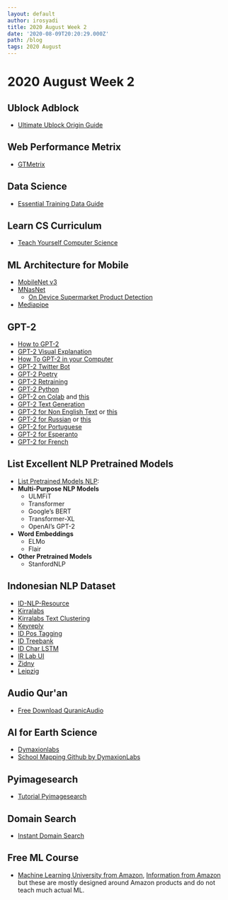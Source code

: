 ```yaml
---
layout: default
author: irosyadi
title: 2020 August Week 2
date: '2020-08-09T20:20:29.000Z'
path: /blog
tags: 2020 August
---
```


# 2020 August Week 2

## Ublock Adblock

* [Ultimate Ublock Origin Guide](https://www.maketecheasier.com/ultimate-ublock-origin-superusers-guide/)

## Web Performance Metrix

* [GTMetrix](https://gtmetrix.com/)

## Data Science

* [Essential Training Data Guide](https://lionbridge.ai/training-data-guide/)

## Learn CS Curriculum

* [Teach Yourself Computer Science](https://teachyourselfcs.com/)

## ML Architecture for Mobile

* [MobileNet v3](https://ai.googleblog.com/2019/11/introducing-next-generation-on-device.html)
* [MNasNet](https://ai.googleblog.com/2018/08/mnasnet-towards-automating-design-of.html)
  * [On Device Supermarket Product Detection](https://ai.googleblog.com/2020/07/on-device-supermarket-product.html)
* [Mediapipe](https://mediapipe.dev/)

## GPT-2

* [How to GPT-2](https://minimaxir.com/2019/09/howto-gpt2/)
* [GPT-2 Visual Explanation](http://jalammar.github.io/illustrated-gpt2/)
* [How To GPT-2 in your Computer](https://lambdalabs.com/blog/run-openais-new-gpt-2-text-generator-code-with-your-gpu/)
* [GPT-2 Twitter Bot](https://towardsdatascience.com/how-to-make-a-gpt2-twitter-bot-8669df60e60a)
* [GPT-2 Poetry](https://www.gwern.net/GPT-2)
* [GPT-2 Retraining](https://medium.com/@ngwaifoong92/beginners-guide-to-retrain-gpt-2-117m-to-generate-custom-text-content-8bb5363d8b7f)
* [GPT-2 Python](https://www.analyticsvidhya.com/blog/2019/07/openai-gpt2-text-generator-python/)
* [GPT-2 on Colab](https://colab.research.google.com/github/ilopezfr/gpt-2/blob/master/gpt-2-playground_.ipynb) and [this](https://colab.research.google.com/drive/1VLG8e7YSEwypxU-noRNhsv5dW4NfTGce)
* [GPT-2 Text Generation](https://www.extremetech.com/computing/293785-create-your-own-state-of-the-art-text-generation-system)
* [GPT-2 for Non English Text](https://github.com/huggingface/transformers/issues/1407) or [this](https://github.com/huggingface/transformers/issues/1356)
* [GPT-2 for Russian](https://github.com/mgrankin/ru_transformers) or [this](https://github.com/huggingface/transformers/issues/1560)
* [GPT-2 for Portuguese](https://medium.com/@pierre_guillou/faster-than-training-from-scratch-fine-tuning-the-english-gpt-2-in-any-language-with-hugging-f2ec05c98787)
* [GPT-2 for Esperanto](https://huggingface.co/blog/how-to-train)
* [GPT-2 for French](https://medium.com/@timohear/retraining-gpt-2-to-write-love-letters-in-french-92ae938bc452)

## List Excellent NLP Pretrained Models

* [List Pretrained Models NLP](https://www.analyticsvidhya.com/blog/2019/03/pretrained-models-get-started-nlp/):
* **Multi-Purpose NLP Models**
  * ULMFiT
  * Transformer
  * Google’s BERT
  * Transformer-XL
  * OpenAI’s GPT-2
* **Word Embeddings**
  * ELMo
  * Flair
* **Other Pretrained Models**
  * StanfordNLP

## Indonesian NLP Dataset

* [ID-NLP-Resource](https://github.com/kmkurn/id-nlp-resource)
* [Kirralabs](https://github.com/kirralabs/indonesian-NLP-resources)
* [Kirralabs Text Clustering](https://github.com/kirralabs/text-clustering)
* [Keyreply](https://github.com/keyreply/Bahasa-Indo-NLP-Dataset)
* [ID Pos Tagging](https://github.com/kmkurn/id-pos-tagging)
* [ID Treebank](https://github.com/kmkurn/idn-treebank)
* [ID Char LSTM](https://github.com/kmkurn/idn-char-lstm)
* [IR Lab UI](https://ir.cs.ui.ac.id/)
* [Zidny](https://zidny.dosen.ittelkom-pwt.ac.id/nlp-resource-bahasa-indonesia/)
* [Leipzig](https://www.corpora.uni-leipzig.de/en?corpusId=ind_mixed_2013)

## Audio Qur'an

* [Free Download QuranicAudio](https://download.quranicaudio.com/)

## AI for Earth Science

* [Dymaxionlabs](https://dymaxionlabs.com/platform/)
* [School Mapping Github by DymaxionLabs](https://github.com/dymaxionlabs/school-mapping)

## Pyimagesearch

* [Tutorial Pyimagesearch](https://www.pyimagesearch.com/)

## Domain Search

* [Instant Domain Search](https://instantdomainsearch.com/)

## Free ML Course

* [Machine Learning University from Amazon](https://www.youtube.com/channel/UC12LqyqTQYbXatYS9AA7Nuw/playlists), [Information from Amazon](https://www.amazon.science/latest-news/machine-learning-course-free-online-from-amazon-machine-learning-university?es_id=8aea00348c) but these are mostly designed around Amazon products and do not teach much actual ML.

